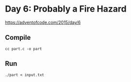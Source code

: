 # Day 6: Probably a Fire Hazard

<https://adventofcode.com/2015/day/6>

## Compile

```shell
cc part.c -o part
```

## Run

```shell
./part < input.txt
```
